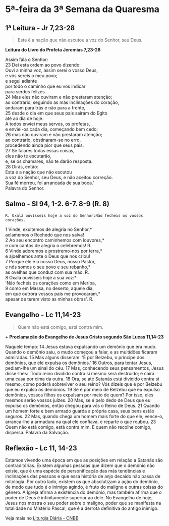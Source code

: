 # 5ª-feira da 3ª Semana da Quaresma

## 1ª Leitura - Jr 7,23-28

> Esta é a nação que não  escutou a voz do Senhor, seu Deus.

**Leitura do Livro do Profeta Jeremias 7,23-28**

Assim fala o Senhor:    
23 Dei esta ordem ao povo dizendo:   
 Ouvi a minha voz, assim serei o vosso Deus,   
 e vós sereis o meu povo;   
 e segui adiante   
 por todo o caminho que eu vos indicar   
 para serdes felizes.    
24 Mas eles não ouviram e não prestaram atenção;   
 ao contrário, seguindo as más inclinações do coração,   
 andaram para trás e não para a frente,    
25 desde o dia em que seus pais saíram do Egito   
 até ao dia de hoje.   
 A todos enviei meus servos, os profetas,   
 e enviei-os cada dia, começando bem cedo;    
26 mas não ouviram e não prestaram atenção;   
 ao contrário, obstinaram-se no erro,   
 procedendo ainda pior que seus pais.    
27 Se falares todas essas coisas,   
 eles não te escutarão,   
 e, se os chamares, não te darão resposta.    
28 Dirás, então:   
 Esta é a nação que não escutou   
 a voz do Senhor, seu Deus, e não aceitou correção.   
 Sua fé morreu, foi arrancada de sua boca.'   
 Palavra do Senhor.

## Salmo - Sl 94, 1-2. 6-7. 8-9 (R. 8)

`R. Oxalá ouvísseis hoje a voz do Senhor:Não fecheis os vossos corações.`

1 Vinde, exultemos de alegria no Senhor,*   
 aclamemos o Rochedo que nos salva!    
2 Ao seu encontro caminhemos com louvores,*   
 e com cantos de alegria o celebremos! R.    
6 Vinde adoremos e prostremo-nos por terra,*   
 e ajoelhemos ante o Deus que nos criou!    
7 Porque ele é o nosso Deus, nosso Pastor,    
 e nós somos o seu povo e seu rebanho,*   
 as ovelhas que conduz com sua mão. R.    
8 Oxalá ouvísseis hoje a sua voz:*   
 'Não fecheis os corações como em Meriba,     
9 como em Massa, no deserto, aquele dia,   
 em que outrora vossos pais me provocaram,*   
 apesar de terem visto as minhas obras'. R.

## Evangelho - Lc 11,14-23

> Quem não está comigo, está contra mim.

**+ Proclamação do Evangelho de Jesus Cristo segundo São Lucas  11,14-23**

Naquele tempo:    14 Jesus estava expulsando um demônio que era mudo.     Quando o demônio saiu, o mudo começou a falar,     e as multidões ficaram admiradas.    15 Mas alguns disseram:     'É por Belzebu, o príncipe dos demônios,     que ele expulsa os demônios.'    16 Outros, para tentar Jesus, pediam-lhe um sinal do céu.    17 Mas, conhecendo seus pensamentos, Jesus disse-lhes:     'Todo reino dividido contra si mesmo será destruído;     e cairá uma casa por cima da outra.    18 Ora, se até Satanás está dividido contra si mesmo,     como poderá sobreviver o seu reino?     Vós dizeis que é por Belzebu que eu expulso os demônios.    19 Se é por meio de Belzebu que eu expulso demônios,     vossos filhos os expulsam por meio de quem?     Por isso, eles mesmos serão vossos juízes.    20 Mas, se é pelo dedo de Deus que eu expulso os demônios,     então chegou para vós o Reino de Deus.    21 Quando um homem forte e bem armado     guarda a própria casa,     seus bens estão seguros.    22 Mas, quando chega um homem mais forte do que ele,     vence-o, arranca-lhe a armadura na qual ele confiava,     e reparte o que roubou.    23 Quem não está comigo, está contra mim.     E quem não recolhe comigo, dispersa.     Palavra da Salvação.

## Reflexão - Lc 11, 14-23

Estamos vivendo uma época em que as posições em relação a Satanás são contraditórias. Existem algumas pessoas que dizem que o demônio não existe, que é uma espécie de personificação das más tendências e inclinações das pessoas e que essa história de anjo decaído não passa de mitologia. Por outro lado, existem os que absolutizam a ação do demônio, de modo que tudo é o inimigo agindo, é fruto do maligno e outras coisas do gênero. A Igreja afirma a existência do demônio, mas também afirma que o poder de Deus é infinitamente superior ao dele. No Evangelho de hoje, Jesus nos mostra o seu poder sobre o maligno, poder que se manifesta na totalidade no Mistério Pascal, que é a derrota definitiva do antigo inimigo.

Veja mais no [Liturgia Diária - CNBB](http://liturgiadiaria.cnbb.org.br/app/user/user/UserView.php?ano=2017&mes=3&dia=23)